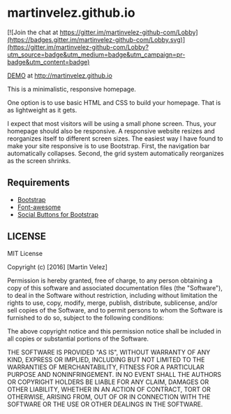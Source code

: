 # martinvelez.github.io

[![Join the chat at https://gitter.im/martinvelez-github-com/Lobby](https://badges.gitter.im/martinvelez-github-com/Lobby.svg)](https://gitter.im/martinvelez-github-com/Lobby?utm_source=badge&utm_medium=badge&utm_campaign=pr-badge&utm_content=badge)

[DEMO](http://martinvelez.github.io) at http://martinvelez.github.io


This is a minimalistic, responsive homepage.  

One option is to use basic HTML and CSS to build your homepage.  That is as
lightweight as it gets.

I expect that most visitors will be using a small phone screen.  Thus, your
homepage should also be responsive.  A responsive website resizes and
reorganizes itself to different screen sizes.  The easiest way I have found to
make your site responsive is to use Bootstrap.  First, the navigation bar
automatically collapses.  Second, the grid system automatically reorganizes as
the screen shrinks. 

## Requirements 

* [Bootstrap](http://getbootstrap.com/)
* [Font-awesome](http://fontawesome.io)
* [Social Buttons for Bootstrap](https://lipis.github.io/bootstrap-social/)

## LICENSE

MIT License

Copyright (c) [2016] [Martin Velez]

Permission is hereby granted, free of charge, to any person obtaining a copy
of this software and associated documentation files (the "Software"), to deal
in the Software without restriction, including without limitation the rights
to use, copy, modify, merge, publish, distribute, sublicense, and/or sell
copies of the Software, and to permit persons to whom the Software is
furnished to do so, subject to the following conditions:

The above copyright notice and this permission notice shall be included in all
copies or substantial portions of the Software.

THE SOFTWARE IS PROVIDED "AS IS", WITHOUT WARRANTY OF ANY KIND, EXPRESS OR
IMPLIED, INCLUDING BUT NOT LIMITED TO THE WARRANTIES OF MERCHANTABILITY,
FITNESS FOR A PARTICULAR PURPOSE AND NONINFRINGEMENT. IN NO EVENT SHALL THE
AUTHORS OR COPYRIGHT HOLDERS BE LIABLE FOR ANY CLAIM, DAMAGES OR OTHER
LIABILITY, WHETHER IN AN ACTION OF CONTRACT, TORT OR OTHERWISE, ARISING FROM,
OUT OF OR IN CONNECTION WITH THE SOFTWARE OR THE USE OR OTHER DEALINGS IN THE
SOFTWARE.
